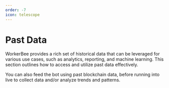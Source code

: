```yaml
---
order: -7
icon: telescope
---
```


# Past Data

WorkerBee provides a rich set of historical data that can be leveraged for various use cases, such as analytics, reporting, and machine learning. This section outlines how to access and utilize past data effectively.

You can also feed the bot using past blockchain data, before running into live to collect data and/or analyze trends and patterns.
